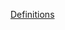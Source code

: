 [Definitions](https://github.com/FortAwesome/Font-Awesome/blob/96cafbd73ec4339b8c73c36673ce1518db82cc5c/js-packages/@fortawesome/free-regular-svg-icons/index.d.ts)
